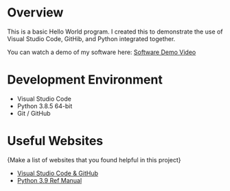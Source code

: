 # Overview

This is a basic Hello World program. I created this to demonstrate the use of Visual Studio Code, GitHib, and Python integrated together.

You can watch a demo of my software here: [Software Demo Video](https://youtu.be/Yz6rQkdfzXA)

# Development Environment

* Visual Studio Code
* Python 3.8.5 64-bit
* Git / GitHub

# Useful Websites

{Make a list of websites that you found helpful in this project}
* [Visual Studio Code & GitHub](https://code.visualstudio.com/docs/editor/versioncontrol)
* [Python 3.9 Ref Manual](https://docs.python.org/3/)